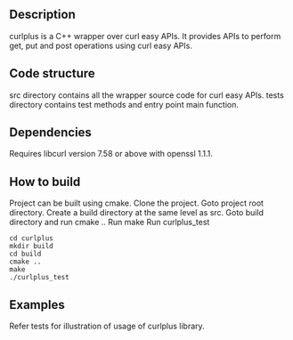 ## Description
curlplus is a C++ wrapper over curl easy APIs. 
It provides APIs to perform get, put and post operations using curl easy APIs.

## Code structure
src directory contains all the wrapper source code for curl easy APIs. 
tests directory contains test methods and entry point main function.

## Dependencies
Requires libcurl version 7.58 or above with openssl 1.1.1.

## How to build
Project can be built using cmake. 
Clone the project. Goto project root directory.
Create a build directory at the same level as src. 
Goto build directory and run cmake ..
Run make
Run curlplus_test

```
cd curlplus
mkdir build
cd build
cmake ..
make
./curlplus_test
```
## Examples
Refer tests for illustration of usage of curlplus library.
